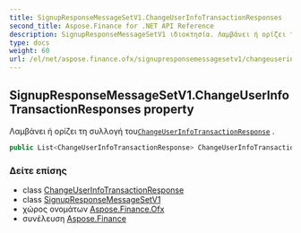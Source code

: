 ```yaml
---
title: SignupResponseMessageSetV1.ChangeUserInfoTransactionResponses
second_title: Aspose.Finance for .NET API Reference
description: SignupResponseMessageSetV1 ιδιοκτησία. Λαμβάνει ή ορίζει τη συλλογή τουChangeUserInfoTransactionResponse .
type: docs
weight: 60
url: /el/net/aspose.finance.ofx/signupresponsemessagesetv1/changeuserinfotransactionresponses/
---
```

## SignupResponseMessageSetV1.ChangeUserInfoTransactionResponses property

Λαμβάνει ή ορίζει τη συλλογή του[`ChangeUserInfoTransactionResponse`](../../../aspose.finance.ofx.signup/changeuserinfotransactionresponse/) .

```csharp
public List<ChangeUserInfoTransactionResponse> ChangeUserInfoTransactionResponses { get; set; }
```

### Δείτε επίσης

* class [ChangeUserInfoTransactionResponse](../../../aspose.finance.ofx.signup/changeuserinfotransactionresponse/)
* class [SignupResponseMessageSetV1](../)
* χώρος ονομάτων [Aspose.Finance.Ofx](../../signupresponsemessagesetv1/)
* συνέλευση [Aspose.Finance](../../../)


